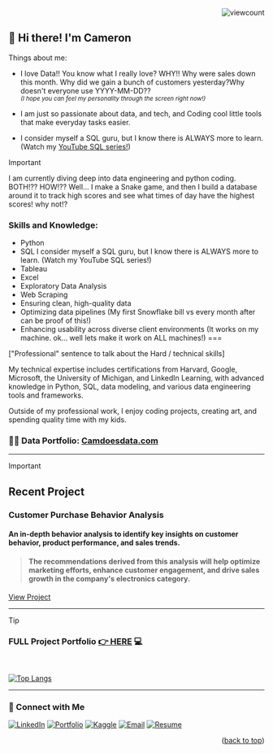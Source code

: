 <a name="readme-top"></a>
<p align="right">
  <img src="https://komarev.com/ghpvc/?username=CameronCSS&style=flat" alt="viewcount">
</p>


## 👋 Hi there! I'm Cameron

Things about me:

- I love Data!! You know what I really love?  WHY!!  Why were sales down this month. Why did we gain a bunch of customers yesterday?Why doesn't everyone use YYYY-MM-DD??
<br><sup>*(I hope you can feel my personality through the screen right now!)*</sup>

- I am just so passionate about data, and tech, and Coding cool little tools that make everyday tasks easier.
- I consider myself a SQL guru, but I know there is ALWAYS more to learn. (Watch my [YouTube SQL series!](https://www.youtube.com/watch?v=-FmTwp4zRqg&list=PLsuBbPvs8LZU_Bm22kKaaCCCd7jUAwn9H))

> [!IMPORTANT] 
> I am currently diving deep into data engineering and python coding. BOTH!??  HOW!??  Well... I make a Snake game, and then I build a database around it to track high scores and see what times of day have the highest scores!  why not!?

### Skills and Knowledge:
- Python
- SQL I consider myself a SQL guru, but I know there is ALWAYS more to learn. (Watch my YouTube SQL series!)
- Tableau
- Excel
- Exploratory Data Analysis
- Web Scraping
- Ensuring clean, high-quality data
- Optimizing data pipelines (My first Snowflake bill vs every month after can be proof of this!)
- Enhancing usability across diverse client environments (It works on my machine. ok... well lets make it work on ALL machines!)
===

["Professional" sentence to talk about the Hard / technical skills]

My technical expertise includes certifications from Harvard, Google, Microsoft, the University of Michigan, and LinkedIn Learning, with advanced knowledge in Python, SQL, data modeling, and various data engineering tools and frameworks.

Outside of my professional work, I enjoy coding projects, creating art, and spending quality time with my kids.

### 👨‍💻 Data Portfolio: [Camdoesdata.com](https://camdoesdata.com/)


----


> [!IMPORTANT] 
> ## Recent Project
> ### Customer Purchase Behavior Analysis
> #### An in-depth behavior analysis to identify key insights on customer behavior, product performance, and sales trends.
> > #### The recommendations derived from this analysis will help optimize marketing efforts, enhance customer engagement, and drive sales growth in the company's electronics category.
> [View Project](https://github.com/CameronCSS/Customer-Purchase-Behavior-Analysis/blob/main/README.md)
<hr>

> [!TIP]
> ### FULL Project Portfolio [👉 HERE](https://github.com/CameronCSS/PersonalProjects/blob/main/README.md) :computer:
<br>


[![Top Langs](https://github-readme-stats.vercel.app/api/top-langs/?username=CameronCSS&layout=compact&hide=css&theme=dark)](https://github.com/anuraghazra/github-readme-stats)


----

### 💬 Connect with Me

<span>[![LinkedIn](https://github.com/user-attachments/assets/d1d2f882-0bda-46cb-9b7c-9f01eff81da9)](https://www.linkedin.com/in/cameron-css/) [![Portfolio](https://github.com/user-attachments/assets/eb2e9672-e765-442f-89d7-149c7e7db0a8)](https://CamDoesData.com) [![Kaggle](https://github.com/user-attachments/assets/ef5fbcf3-067a-4bb1-b5cd-fd4e369df980)](https://www.kaggle.com/cameronseamons) [![Email](https://github.com/user-attachments/assets/12af3cba-137e-498f-abe1-c66108e5e57a)](mailto:CameronSeamons@gmail.com)  [![Resume](https://github.com/user-attachments/assets/1ee4d4d1-22cd-42ff-b2e4-be7185269306)](https://drive.google.com/file/d/1YaM4hDtt2-79ShBVTN06Y3BU79LvFw6J/view?usp=sharing)</span>

<p align="right">(<a href="#readme-top">back to top</a>)</p>
